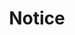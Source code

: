 ---
title: "Notice"
description: "공지글입니다."
slug: "Notice"
image: "hutomo-abrianto-l2jk-uxb1BY-unsplash.jpg"
style:
    background: "#2a9d8f"
    color: "#fff"
---
